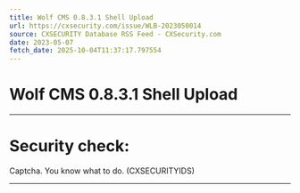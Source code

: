 ```yaml
---
title: Wolf CMS 0.8.3.1 Shell Upload
url: https://cxsecurity.com/issue/WLB-2023050014
source: CXSECURITY Database RSS Feed - CXSecurity.com
date: 2023-05-07
fetch_date: 2025-10-04T11:37:17.797554
---
```


# Wolf CMS 0.8.3.1 Shell Upload

---

# Security check:

Captcha. You know what to do. (CXSECURITYIDS)

---